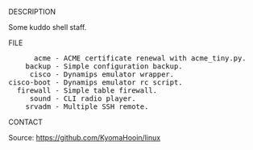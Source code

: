 
DESCRIPTION

Some kuddo shell staff.

FILE
<pre>
      acme - ACME certificate renewal with acme_tiny.py.
    backup - Simple configuration backup.
     cisco - Dynamips emulator wrapper.
cisco-boot - Dynamips emulator rc script.
  firewall - Simple table firewall.
     sound - CLI radio player.
    srvadm - Multiple SSH remote.
</pre>
CONTACT

Source: https://github.com/KyomaHooin/linux

